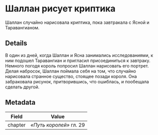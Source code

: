 # Шаллан рисует криптика
Шаллан случайно нарисовала криптика, пока завтракала с Ясной и Таравангианом.

## Details
В один из дней, когда Шаллан и Ясна занимались исследованиями, к ним подошел Таравангиан и пригласил присоединиться к завтраку. Немного погодя король попросил Шаллан нарисовать его портрет. Делая набросок, Шаллан поймала себя на том, что случайно нарисовала странное существо, стоящее позади короля. Она забраковала рисунок, притворившись, что ошиблась, и пообещала сделать другой.

## Metadata
| Field | Value |
| ----- | ----- |
| chapter | *«Путь королей»* гл. 29 |

